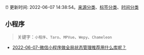 :alarm_clock: 更新时间: 2022-06-07 14:38:54。[来源分类](../README.md)、[标签分类](../TAGS.md)、[时间分类](../TIMELINE.md)

## 小程序


> 关键字：`小程序`、`Taro`、`MPVue`、`Wepy`、`Chameleon`



- [2022-06-07-微信小程序做全局状态管理推荐用什么库呢？](https://www.v2ex.com/t/858005) 